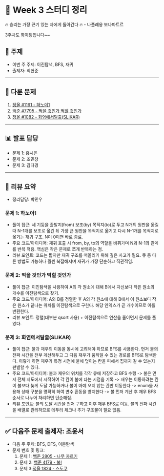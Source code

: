 # 📆 Week 3 스터디 정리

🔥 승리는 가장 끈기 있는 자에게 돌아간다 🔥
                            - 나폴레옹 보나파트르
                            
3주차도 화이팅입니다~~

## 📌 주제
- 이번 주 주제: 이진탐색, BFS, 재귀
- 출제자: 최현준

---

## 📂 다룬 문제
1. [정올 #1161 - 하노이1](https://jungol.co.kr/problem/1161?cursor=Niw3LDU=)
2. [백준 #7795 - 먹을 것인가 먹힐 것인가](https://www.acmicpc.net/problem/7795)
3. [정올 #1082 - 화염에서탈출(SLIKAR)](https://jungol.co.kr/problem/1082?cursor=OCw3LDU=)

---

## 📊 발표 담당
- 문제 1: 홍시은
- 문제 2: 조민창
- 문제 3: 김다경

---

## 📝 리뷰 요약
- 정리담당: 박민우
### 문제 1: 하노이1
- 풀이 접근: 세 기둥을 출발지(from) 보조(by) 목적지(to)로 두고 N개의 원판을 옮길 때 N-1개를 보조로 옮긴 뒤 가장 큰 원판을 목적지로 옮기고 다시 N-1개를 목적지로 옮기는 재귀 구조. N이 0이면 바로 종료.
- 주요 코드/아이디어: 재귀 호출 시 from, by, to의 역할을 바꿔가며 N과 N-1의 관계를 반복 적용. 핵심은 작은 문제로 쪼개 반복하는 점.
- 리뷰 포인트: 코드는 짧지만 재귀 구조를 떠올리기 위해 깊은 사고가 필요. 큐 등 다른 방법도 가능하나 훨씬 복잡해지며 재귀가 가장 단순하고 직관적임.

### 문제 2: 먹을 것인가 먹힐 것인가
- 풀이 접근: 이진탐색을 사용하여 A의 각 원소에 대해 B에서 자신보다 작은 원소의 개수를 이진탐색으로 찾기.
- 주요 코드/아이디어: A와 B를 정렬한 후 A의 각 원소에 대해 B에서 이 원소보다 작은 원소가 끝나는 위치를 이진탐색으로 구한다. 해당 인덱스가 곧 개수이므로 이를 반환한다.
- 리뷰 포인트: 정렬(대부분 qsort 사용) + 이진탐색으로 연산을 줄이면서 문제를 풀었다.

### 문제 3: 화염에서탈출(SLIKAR)
- 풀이 접근: 불과 재우의 이동을 동시에 고려해야 하므로 BFS를 사용한다. 먼저 불의 전파 시간을 전부 계산해두고 그 다음 재우가 움직일 수 있는 경로를 BFS로 탐색한다. 이렇게 하면 재우가 특정 시점에 불에 덮이는 칸을 피해서 집까지 갈 수 있는지 판별할 수 있다.
- 주요 코드/아이디어: 불과 재우의 위치를 각각 큐에 저장하고 BFS 수행 -> 불은 먼저 전체 지도에서 시작하여 각 칸이 불에 타는 시점을 기록 -> 재우는 이동하려는 칸이 불보다 늦게 도달 가능하거나 불이 아예 오지 않는 칸만 이동한다 -> enum을 사용해 상태 구분을 명확히 하여 변수 혼동을 방지한다 -> 불 먼저 계산 후 재우 BFS순서로 나누어 처리하면 단순해짐.
- 리뷰 포인트: 불의 도달 시간을 먼저 구하고 이후 재우 BFS로 이동. 불의 전파 시간을 배열로 관리하므로 테두리 체크나 추가 구조물이 필요 없음.

---

## ✅ 다음주 문제 출제자: 조윤서
- 다음 주 주제: BFS, DFS, 이분탐색
- 문제 번호 및 링크:
  1. 문제 1: [백준 2805 - 나무 자르기](https://www.acmicpc.net/problem/2805)
  2. 문제 2: [백준 4179 - 불!](https://www.acmicpc.net/problem/4179)
  3. 문제 3:[정올 1824 - 스도쿠](https://jungol.co.kr/problem/1824?cursor=OCw1LDU=)

